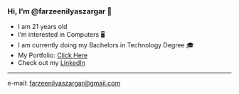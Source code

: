 ### Hi, I’m @farzeenilyaszargar 👋
- I am 21 years old
- I’m interested in Computers 🖥️
- I am currently doing my Bachelors in Technology Degree 🎓
- My Portfolio: [Click Here](https://www.lunoirwear.com)
- Check out my [LinkedIn](https://www.linkedin.com/in/farzeenilyaszargar/)

_____

e-mail: farzeenilyaszargar@gmail.com
  
 

